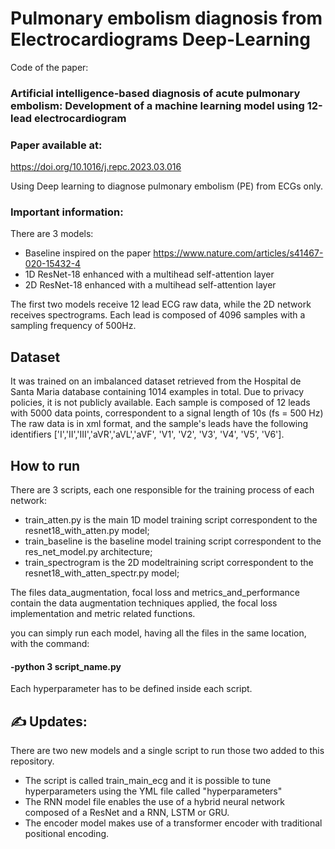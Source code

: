 # Pulmonary embolism diagnosis from Electrocardiograms Deep-Learning

Code of the paper:
### Artificial intelligence-based diagnosis of acute pulmonary embolism: Development of a machine learning model using 12-lead electrocardiogram

### Paper available at:
https://doi.org/10.1016/j.repc.2023.03.016

Using Deep learning to diagnose pulmonary embolism (PE) from ECGs only.


### Important information:
There are 3 models: 
  - Baseline inspired on the paper https://www.nature.com/articles/s41467-020-15432-4 
  - 1D ResNet-18 enhanced with a multihead self-attention layer
  - 2D ResNet-18 enhanced with a multihead self-attention layer

The first two models receive 12 lead ECG raw data, while the 2D network receives spectrograms. Each lead is composed of 4096 samples with a sampling frequency of 500Hz.

## Dataset
It was trained on an imbalanced dataset retrieved from the Hospital de Santa Maria database containing 1014 examples in total. Due to privacy policies, it is not publicly available.
Each sample is composed of 12 leads with 5000 data points, correspondent to a signal length of 10s (fs = 500 Hz)
The raw data is in xml format, and the sample's leads have the following identifiers ['I','II','III','aVR','aVL','aVF', 'V1', 'V2', 'V3', 'V4', 'V5', 'V6'].

## How to run
There are 3 scripts, each one responsible for the training process of each network:
  - train_atten.py is the main 1D model training script correspondent to the resnet18_with_atten.py model;
  - train_baseline is the baseline model training script correspondent to the res_net_model.py architecture;
  - train_spectrogram is the 2D modeltraining script correspondent to the resnet18_with_atten_spectr.py model;

The files data_augmentation, focal loss and metrics_and_performance contain the data augmentation techniques applied, the focal loss implementation and metric related functions.

you can simply run each model, having all the files in the same location, with the command: 
#### -python 3 script_name.py

Each hyperparameter has to be defined inside each script.

## :writing_hand: Updates:

There are two new models and a single script to run those two added to this repository. 

- The script is called train_main_ecg and it is possible to tune hyperparameters using the YML file called "hyperparameters"
- The RNN model file enables the use of a hybrid neural network composed of a ResNet and a RNN, LSTM or GRU.
- The encoder model makes use of a transformer encoder with traditional positional encoding.


